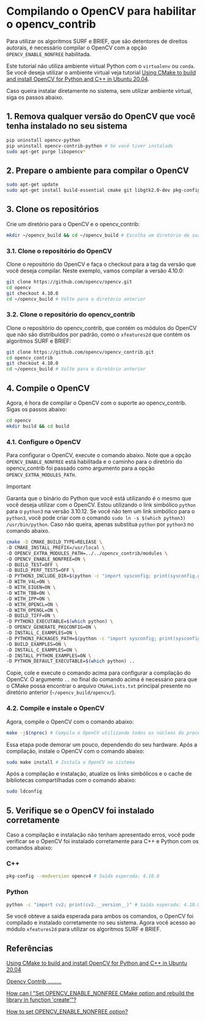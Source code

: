 # Compilando o OpenCV para habilitar o opencv_contrib

Para utilizar os algoritmos SURF e BRIEF, que são detentores de direitos autorais, é necessário compilar o OpenCV com a opção `OPENCV_ENABLE_NONFREE` habilitada.

Este tutorial não utiliza ambiente virtual Python com o `virtualenv` ou `conda`. Se você deseja utilizar o ambiente virtual veja tutorial [Using CMake to build and install OpenCV for Python and C++ in Ubuntu 20.04](https://rodosingh.medium.com/using-cmake-to-build-and-install-opencv-for-python-and-c-in-ubuntu-20-04-6c5881eebd9a).

Caso queira instalar diretamente no sistema, sem utilizar ambiente virtual, siga os passos abaixo.

## 1. Remova qualquer versão do OpenCV que você tenha instalado no seu sistema

```bash
pip uninstall opencv-python
pip uninstall opencv-contrib-python # Se você tiver instalado
sudo apt-get purge libopencv*
```

## 2. Prepare o ambiente para compilar o OpenCV

```bash
sudo apt-get update
sudo apt-get install build-essential cmake git libgtk2.0-dev pkg-config libavcodec-dev libavformat-dev libswscale-dev
```

## 3. Clone os repositórios

Crie um diretório para o OpenCV e o opencv_contrib:

```bash
mkdir ~/opencv_build && cd ~/opencv_build # Escolha um diretório de sua preferência
```

### 3.1. Clone o repositório do OpenCV

Clone o repositório do OpenCV e faça o checkout para a tag da versão que você deseja compilar. Neste exemplo, vamos compilar a versão 4.10.0:

```bash
git clone https://github.com/opencv/opencv.git
cd opencv
git checkout 4.10.0
cd ~/opencv_build # Volte para o diretório anterior
```

### 3.2. Clone o repositório do opencv_contrib

Clone o repositório do opencv_contrib, que contém os módulos do OpenCV que não são distribuídos por padrão, como o `xfeatures2d` que contém os algoritmos SURF e BRIEF:

```bash
git clone https://github.com/opencv/opencv_contrib.git
cd opencv_contrib
git checkout 4.10.0
cd ~/opencv_build # Volte para o diretório anterior
```

## 4. Compile o OpenCV

Agora, é hora de compilar o OpenCV com o suporte ao opencv_contrib. Sigas os passos abaixo:

```bash
cd opencv
mkdir build && cd build
```

### 4.1. Configure o OpenCV

Para configurar o OpenCV, execute o comando abaixo. Note que a opção `OPENCV_ENABLE_NONFREE` está habilitada e o caminho para o diretório do opencv_contrib foi passado como argumento para a opção `OPENCV_EXTRA_MODULES_PATH`.

> [!IMPORTANT]
> Garanta que o binário do Python que você está utilizando é o mesmo que você deseja utilizar com o OpenCV. Estou utilizando o link simbólico `python` para o `python3` na versão 3.10.12. Se você não tem um link simbólico para o `python3`, você pode criar com o comando `sudo ln -s $(which python3) /usr/bin/python`. Caso não queira, apenas substitua `python` por `python3` no comando abaixo.

```bash
cmake -D CMAKE_BUILD_TYPE=RELEASE \
-D CMAKE_INSTALL_PREFIX=/usr/local \
-D OPENCV_EXTRA_MODULES_PATH=../../opencv_contrib/modules \
-D OPENCV_ENABLE_NONFREE=ON \
-D BUILD_TEST=OFF \
-D BUILD_PERF_TESTS=OFF \
-D PYTHON3_INCLUDE_DIR=$(python -c "import sysconfig; print(sysconfig.get_path('include'))") \
-D WITH_V4L=ON \
-D WITH_EIGEN=ON \
-D WITH_TBB=ON \
-D WITH_IPP=ON \
-D WITH_OPENCL=ON \
-D WITH_OPENGL=ON \
-D BUILD_TIFF=ON \
-D PYTHON3_EXECUTABLE=$(which python) \
-D OPENCV_GENERATE_PKGCONFIG=ON \
-D INSTALL_C_EXAMPLES=ON \
-D PYTHON3_PACKAGES_PATH=$(python -c "import sysconfig; print(sysconfig.get_path('purelib'))") \
-D BUILD_EXAMPLES=ON \
-D INSTALL_C_EXAMPLES=ON \
-D INSTALL_PYTHON_EXAMPLES=ON \
-D PYTHON_DEFAULT_EXECUTABLE=$(which python) ..
```

Copie, cole e execute o comando acima para configurar a compilação do OpenCV. O argumento `..` no final do comando acima é necessário para que o CMake possa encontrar o arquivo `CMakeLists.txt` principal presente no diretório anterior (`~/opencv_build/opencv/`).

### 4.2. Compile e instale o OpenCV

Agora, compile o OpenCV com o comando abaixo:

```bash
make -j$(nproc) # Compila o OpenCV utilizando todos os núcleos do processador
```

Essa etapa pode demorar um pouco, dependendo do seu hardware. Após a compilação, instale o OpenCV com o comando abaixo:

```bash
sudo make install # Instala o OpenCV no sistema
```

Após a compilação e instalação, atualize os links simbólicos e o cache de bibliotecas compartilhadas com o comando abaixo:

```bash
sudo ldconfig
```

## 5. Verifique se o OpenCV foi instalado corretamente

Caso a compilação e instalação não tenham apresentado erros, você pode verificar se o OpenCV foi instalado corretamente para C++ e Python com os comandos abaixo:

### C++

```bash
pkg-config --modversion opencv4 # Saída esperada: 4.10.0
```

### Python

```bash
python -c "import cv2; print(cv2.__version__)" # Saída esperada: 4.10.0
```

Se você obteve a saída esperada para ambos os comandos, o OpenCV foi compilado e instalado corretamente no seu sistema. Agora você acesso ao módulo `xfeatures2d` para utilizar os algoritmos SURF e BRIEF.

## Referências

[Using CMake to build and install OpenCV for Python and C++ in Ubuntu 20.04](https://rodosingh.medium.com/using-cmake-to-build-and-install-opencv-for-python-and-c-in-ubuntu-20-04-6c5881eebd9a)

[Opencv Contrib ………](https://medium.com/@smilesajid14/opencv-contrib-17ff13e68ae3)

[How can I "Set OPENCV_ENABLE_NONFREE CMake option and rebuild the library in function 'create'"?](https://answers.opencv.org/question/201938/how-can-i-set-opencv_enable_nonfree-cmake-option-and-rebuild-the-library-in-function-create/)

[How to set OPENCV_ENABLE_NONFREE option?](https://stackoverflow.com/questions/66110067/how-to-set-opencv-enable-nonfree-option)
